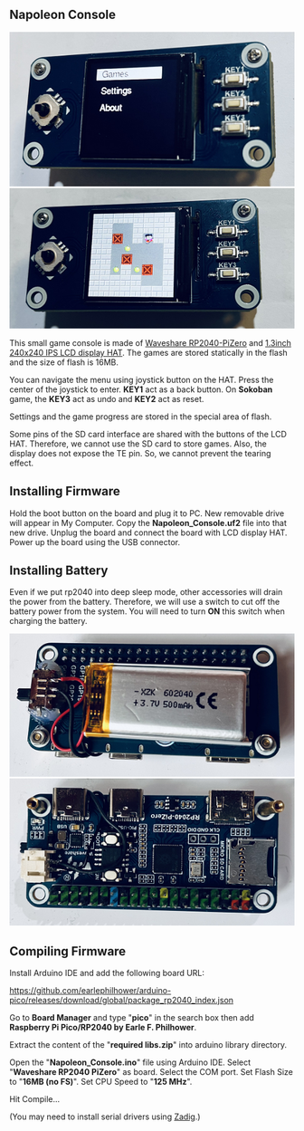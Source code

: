 ## Napoleon Console

<img src="img/menu.png">
<img src="img/sokoban.png">

This small game console is made of  [Waveshare RP2040-PiZero](https://www.waveshare.com/rp2040-pizero.htm) and [1.3inch 240x240 IPS LCD display HAT](https://www.waveshare.com/1.3inch-lcd-hat.htm). The games are stored statically in the flash and the size of flash is 16MB. 

You can navigate the menu using joystick button on the HAT. Press the center of the joystick to enter. **KEY1** act as a back button. On **Sokoban** game, the **KEY3** act as undo and **KEY2** act as reset.

Settings and the game progress are stored in the special area of flash.

Some pins of the SD card interface are shared with the buttons of the LCD HAT. Therefore, we cannot use the SD card to store games. Also, the display does not expose the TE pin. So, we cannot prevent the tearing effect.

## Installing Firmware
Hold the boot button on the board and plug it to PC. New removable drive will appear in My Computer. Copy the **Napoleon_Console.uf2** file into that new drive. Unplug the board and connect the board with LCD display HAT. Power up the board using the USB connector.

## Installing Battery

Even if we put rp2040 into deep sleep mode, other accessories will drain the power from the battery. Therefore, we will use a switch to cut off the battery power from the system. You will need to turn **ON** this switch when charging the battery.

<img src="img/wiring1.png">
<img src="img/wiring2.png">

## Compiling Firmware
Install Arduino IDE and add the following board URL: 

https://github.com/earlephilhower/arduino-pico/releases/download/global/package_rp2040_index.json

Go to **Board Manager** and type "**pico**" in the search box then add **Raspberry Pi Pico/RP2040 by Earle F. Philhower**.

Extract the content of the "**required libs.zip**" into arduino library directory.

Open the "**Napoleon_Console.ino**" file using Arduino IDE. Select "**Waveshare RP2040 PiZero**" as board. Select the COM port. Set Flash Size to "**16MB  (no FS)**". Set CPU Speed to "**125 MHz**". 

Hit Compile...

(You may need to install serial drivers using [Zadig](https://zadig.akeo.ie/).)